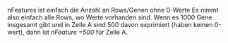 
nFeatures ist einfach die Anzahl an Rows/Genen ohne 0-Werte
Es nimmt also einfach alle Rows, wo Werte vorhanden sind.
Wenn es 1000 Gene insgesamt gibt und in Zelle A sind 500 davon exprimiert (haben keinen 0-wert), dann ist *nFeature =500* für Zelle A.